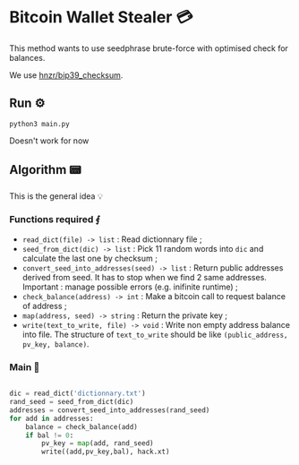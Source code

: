 # Bitcoin Wallet Stealer 💳


This method wants to use seedphrase brute-force with optimised check for balances. 

We use [hnzr/bip39_checksum](https://github.com/hnzr/bip39_checksum/tree/master).

## Run ⚙️  

`python3 main.py`

Doesn't work for now


## Algorithm 📟

This is the general idea 💡

### Functions required ⨐

- `read_dict(file) -> list` : Read dictionnary file ;
- `seed_from_dict(dic) -> list` : Pick 11 random words into `dic` and calculate the last one by checksum ;
- `convert_seed_into_addresses(seed) -> list` : Return public addresses derived from seed. It has to stop when we find 2 same addresses. Important : manage possible errors (e.g. inifinite runtime) ;
- `check_balance(address) -> int` : Make a bitcoin call to request balance of address ;
- `map(address, seed) -> string` : Return the private key ;
- `write(text_to_write, file) -> void` : Write non empty address balance into file. The structure of `text_to_write` should be like `(public_address, pv_key, balance)`. 


### Main 📙

```py

dic = read_dict('dictionnary.txt')
rand_seed = seed_from_dict(dic)
addresses = convert_seed_into_addresses(rand_seed)
for add in addresses:
    balance = check_balance(add)
    if bal != 0:
        pv_key = map(add, rand_seed)
        write((add,pv_key,bal), hack.xt)
```



